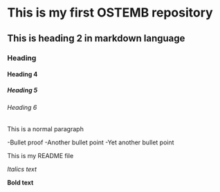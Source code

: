 # This is my first OSTEMB repository
## This is heading 2 in markdown language
### Heading 
#### Heading 4
##### Heading 5
###### Heading 6

This is a normal paragraph

-Bullet proof
-Another bullet point
-Yet another bullet point

This is my README file

_Italics text_

**Bold text**
